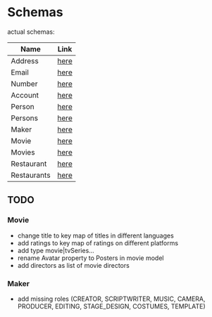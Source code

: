 # Schemas

actual schemas:

| Name          |Link |
| ------------- |:-------------:|
| Address  | [here](https://g43riko.github.io/schemas/address.schema.json)  |
| Email  | [here](https://g43riko.github.io/schemas/email.schema.json)  |
| Number  | [here](https://g43riko.github.io/schemas/number.schema.json)  |
| Account  | [here](https://g43riko.github.io/schemas/account.schema.json)  |
| Person  | [here](https://g43riko.github.io/schemas/person.schema.json)  |
| Persons  | [here](https://g43riko.github.io/schemas/persons.schema.json)  |
| Maker  | [here](https://g43riko.github.io/schemas/maker.schema.json)  |
| Movie  | [here](https://g43riko.github.io/schemas/movie.schema.json)  |
| Movies  | [here](https://g43riko.github.io/schemas/movies.schema.json)  |
| Restaurant  | [here](https://g43riko.github.io/schemas/restaurant.schema.json)  |
| Restaurants  | [here](https://g43riko.github.io/schemas/restaurants.schema.json)  |

## TODO
### Movie
  - change title to key map of titles in different languages
  - add ratings to key map of ratings on different platforms
  - add type movie|tvSeries...
  - rename Avatar property to Posters in movie model
  - add directors as list of movie directors
### Maker
  - add missing roles (CREATOR, SCRIPTWRITER, MUSIC, CAMERA, PRODUCER, EDITING, STAGE_DESIGN, COSTUMES, TEMPLATE)

